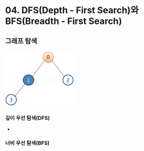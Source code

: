 # 04. DFS(Depth - First Search)와 BFS(Breadth - First Search)

## 그래프 탐색

![graph](./img/graph.png)

### 깊이 우선 탐색(DFS)

- 

### 너비 우선 탐색(BFS)





